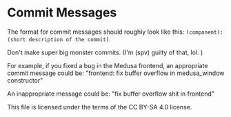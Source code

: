 # Commit Messages

The format for commit messages should roughly look like this:
`(component): (short description of the commit)`.

Don't make super big monster commits. (I'm (spv) guilty of that, lol. )

For example, if you fixed a bug in the Medusa frontend, an appropriate commit
message could be:
"frontend: fix buffer overflow in medusa_window constructor"

An inappropriate message could be:
"fix buffer overflow shit in frontend"

This file is licensed under the terms of the CC BY-SA 4.0 license.